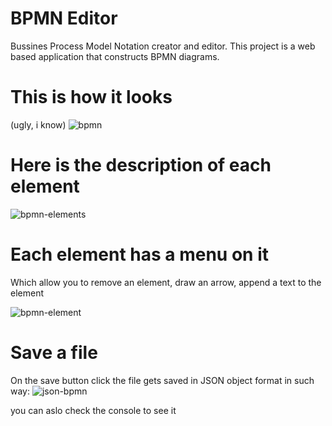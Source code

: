 # BPMN Editor
Bussines Process Model Notation creator and editor.
This project is a web based application that constructs BPMN diagrams.

# This is how it looks
(ugly, i know)
![bpmn](https://i.paste.pics/b92f74674e6adaf1fc12b102037b0424.png)

# Here is the description of each element
![bpmn-elements](https://i.paste.pics/90c227f5ac1dea9b6fdfbc79fc7848ef.png)

# Each element has a menu on it
Which allow you to remove an element, draw an arrow, append a text to the element

![bpmn-element](https://i.paste.pics/8fdc2f5270ac23905a19f70f5b012a85.png)

# Save a file
On the save button click the file gets saved in JSON object format in such way:
![json-bpmn](https://i.paste.pics/6a0489cf4b4786dcb62272ca832010e0.png)

you can aslo check the console to see it
